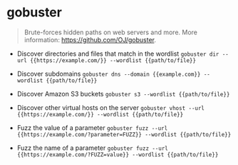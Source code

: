 # gobuster
> Brute-forces hidden paths on web servers and more.
> More information: <https://github.com/OJ/gobuster>.

- Discover directories and files that match in the wordlist
`gobuster dir --url {{https://example.com/}} --wordlist {{path/to/file}}`

- Discover subdomains
`gobuster dns --domain {{example.com}} --wordlist {{path/to/file}}`

- Discover Amazon S3 buckets
`gobuster s3 --wordlist {{path/to/file}}`

- Discover other virtual hosts on the server
`gobuster vhost --url {{https://example.com/}} --wordlist {{path/to/file}}`

- Fuzz the value of a parameter
`gobuster fuzz --url {{https://example.com/?parameter=FUZZ}} --wordlist {{path/to/file}}`

- Fuzz the name of a parameter
`gobuster fuzz --url {{https://example.com/?FUZZ=value}} --wordlist {{path/to/file}}`
